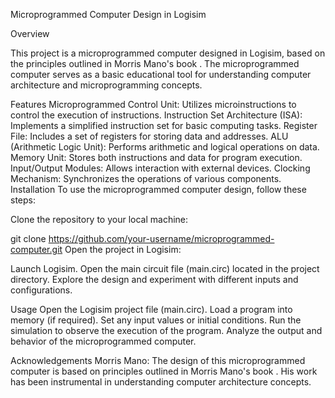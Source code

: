 Microprogrammed Computer Design in Logisim

Overview

This project is a microprogrammed computer designed in Logisim, based on the principles outlined in Morris Mano's book .
The microprogrammed computer serves as a basic educational tool for understanding computer architecture and microprogramming concepts.

Features
Microprogrammed Control Unit: Utilizes microinstructions to control the execution of instructions.
Instruction Set Architecture (ISA): Implements a simplified instruction set for basic computing tasks.
Register File: Includes a set of registers for storing data and addresses.
ALU (Arithmetic Logic Unit): Performs arithmetic and logical operations on data.
Memory Unit: Stores both instructions and data for program execution.
Input/Output Modules: Allows interaction with external devices.
Clocking Mechanism: Synchronizes the operations of various components.
Installation
To use the microprogrammed computer design, follow these steps:

Clone the repository to your local machine:

git clone https://github.com/your-username/microprogrammed-computer.git
Open the project in Logisim:

Launch Logisim.
Open the main circuit file (main.circ) located in the project directory.
Explore the design and experiment with different inputs and configurations.

Usage
Open the Logisim project file (main.circ).
Load a program into memory (if required).
Set any input values or initial conditions.
Run the simulation to observe the execution of the program.
Analyze the output and behavior of the microprogrammed computer.

Acknowledgements
Morris Mano: The design of this microprogrammed computer is based on principles outlined in Morris Mano's book \. His work has been instrumental in understanding computer architecture concepts.
